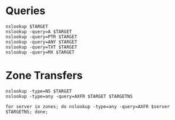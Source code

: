 # Queries

```
nslookup $TARGET
nslookup -query=A $TARGET
nslookup -query=PTR $TARGET
nslookup -query=ANY $TARGET
nslookup -query=TXT $TARGET
nslookup -query=MX $TARGET
```

# Zone Transfers

```
nslookup -type=NS $TARGET
nslookup -type=any -query=AXFR $TARGET $TARGETNS
```



```
for server in zones; do nslookup -type=any -query=AXFR $server $TARGETNS; done;
```
